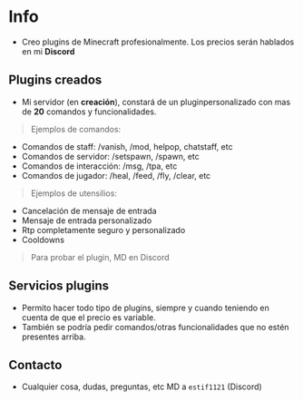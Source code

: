 # Info
- Creo plugins de Minecraft profesionalmente. Los precios serán hablados en mi **Discord**

## Plugins creados
- Mi servidor (en __creación__), constará de un pluginpersonalizado con mas de **20** comandos y funcionalidades.
> Ejemplos de comandos:
  - Comandos de staff: /vanish, /mod, helpop, chatstaff, etc
  - Comandos de servidor: /setspawn, /spawn, etc
  - Comandos de interacción: /msg, /tpa, etc
  - Comandos de jugador: /heal, /feed, /fly, /clear, etc
> Ejemplos de utensilios:
  - Cancelación de mensaje de entrada
  - Mensaje de entrada personalizado
  - Rtp completamente seguro y personalizado
  - Cooldowns
> Para probar el plugin, MD en Discord

## Servicios plugins
- Permito hacer todo tipo de plugins, siempre y cuando teniendo en cuenta de que el precio es variable.
- También se podría pedir comandos/otras funcionalidades que no estén presentes arriba.

## Contacto
- Cualquier cosa, dudas, preguntas, etc MD a `estif1121` (Discord)
